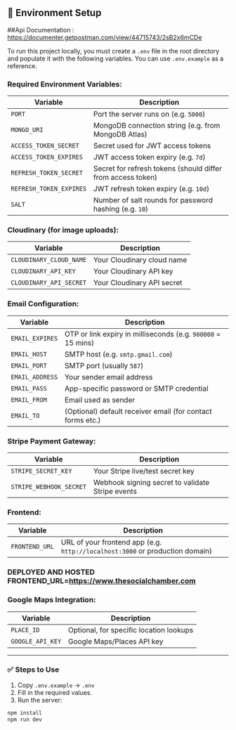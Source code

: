 ## 🔧 Environment Setup

##Api Documentation : https://documenter.getpostman.com/view/44715743/2sB2x6mCDe

To run this project locally, you must create a `.env` file in the root directory and populate it with the following variables. You can use `.env.example` as a reference.

### Required Environment Variables:

| Variable | Description |
|----------|-------------|
| `PORT` | Port the server runs on (e.g. `5000`) |
| `MONGO_URI` | MongoDB connection string (e.g. from MongoDB Atlas) |
| `ACCESS_TOKEN_SECRET` | Secret used for JWT access tokens |
| `ACCESS_TOKEN_EXPIRES` | JWT access token expiry (e.g. `7d`) |
| `REFRESH_TOKEN_SECRET` | Secret for refresh tokens (should differ from access token) |
| `REFRESH_TOKEN_EXPIRES` | JWT refresh token expiry (e.g. `10d`) |
| `SALT` | Number of salt rounds for password hashing (e.g. `10`) |

### Cloudinary (for image uploads):
| Variable | Description |
|----------|-------------|
| `CLOUDINARY_CLOUD_NAME` | Your Cloudinary cloud name |
| `CLOUDINARY_API_KEY` | Your Cloudinary API key |
| `CLOUDINARY_API_SECRET` | Your Cloudinary API secret |

### Email Configuration:
| Variable | Description |
|----------|-------------|
| `EMAIL_EXPIRES` | OTP or link expiry in milliseconds (e.g. `900000` = 15 mins) |
| `EMAIL_HOST` | SMTP host (e.g. `smtp.gmail.com`) |
| `EMAIL_PORT` | SMTP port (usually `587`) |
| `EMAIL_ADDRESS` | Your sender email address |
| `EMAIL_PASS` | App-specific password or SMTP credential |
| `EMAIL_FROM` | Email used as sender |
| `EMAIL_TO` | (Optional) default receiver email (for contact forms etc.) |

### Stripe Payment Gateway:
| Variable | Description |
|----------|-------------|
| `STRIPE_SECRET_KEY` | Your Stripe live/test secret key |
| `STRIPE_WEBHOOK_SECRET` | Webhook signing secret to validate Stripe events |

### Frontend:
| Variable | Description |
|----------|-------------|
| `FRONTEND_URL` | URL of your frontend app (e.g. `http://localhost:3000` or production domain) |

### DEPLOYED AND HOSTED FRONTEND_URL=https://www.thesocialchamber.com

### Google Maps Integration:
| Variable | Description |
|----------|-------------|
| `PLACE_ID` | Optional, for specific location lookups |
| `GOOGLE_API_KEY` | Google Maps/Places API key |

---

### ✅ Steps to Use

1. Copy `.env.example` → `.env`
2. Fill in the required values.
3. Run the server:
```bash
npm install
npm run dev
